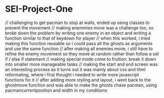 # SEI-Project-One

// challenging to get pacman to stop at walls, ended up using classes to prevent the movement
// making enemmies move was a challenge too, so broke down the problem by writing one enemy in an object and writing a function similar to that of keydown for player
// when this worked, i tried making this function reusable so i could pass all the ghosts as arguments and use the same function
// after making all enemies move, i still have to refine the enemy movement so they move at random rather than follow a set if / else if statement
// making special mode come to fruition: break it down into smaller more manageable tasks 
// making the start and end screen was an interesting process as it turns out it was mainly about css and html reformating, where i first thought i needed to write more javascript functions for it
// after adding more styling and layout, i went back to the ghostmove function and was able to make the ghosts chase pacman, using pacmancurrentposition and width in my conditions